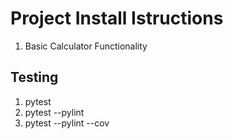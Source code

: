 # Project Install Istructions
1. Basic Calculator Functionality

## Testing
1. pytest
2. pytest --pylint
3. pytest --pylint --cov
